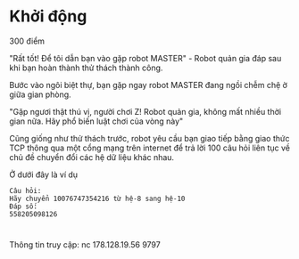 # Khởi động
300 điểm

"Rất tốt! Để tôi dẫn bạn vào gặp robot MASTER" - Robot quản gia đáp sau khi bạn hoàn thành thử thách thành công.

Bước vào ngôi biệt thự, bạn gặp ngay robot MASTER đang ngồi chễm chệ ờ giữa gian phòng.

"Gặp ngươi thật thú vị, người chơi Z! Robot quản gia, không mất nhiều thời gian nữa. Hãy phổ biến luật chơi của vòng này"

Cũng giống như thử thách trước, robot yêu cầu bạn giao tiếp bằng giao thức TCP thông qua một cổng mạng trên internet để trả lời 100 câu hỏi liên tục về chủ đề chuyển đổi các hệ dữ liệu khác nhau.

Ở dưới đây là ví dụ
```
Câu hỏi:
Hãy chuyển 10076747354216 từ hệ-8 sang hệ-10
Đáp số:
558205098126
```
#
Thông tin truy cập: nc 178.128.19.56 9797
